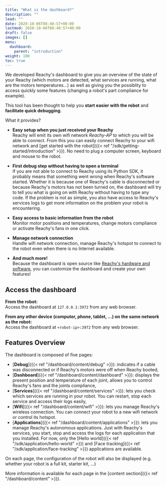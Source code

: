 ```yaml
---
title: "What is the dashboard?"
description: ""
lead: ""
date: 2020-10-06T08:48:57+00:00
lastmod: 2020-10-06T08:48:57+00:00
draft: false
images: []
menu:
  dashboard:
    parent: "introduction"
weight: 100
toc: true
---
```


We developed Reachy's dashboard to give you an overview of the state of your Reachy (which motors are detected, what services are running, what are the motors temperatures...) as well as giving you the possiblity to access quickly some features (changing a robot's part compliance for example).

This tool has been thought to help you **start easier with the robot** and **facilitate quick debugging**.

What it provides?
* **Easy setup when you just received your Reachy** </br> 
Reachy will emit its own wifi network *Reachy-AP* to which you will be able to connect. From this you can easily connect Reachy to your wifi network and [get started with the robot]({{< ref "/sdk/getting-started/introduction" >}}). No need to plug a computer screen, keyboard and mouse to the robot.

* **First debug step without having to open a terminal** </br>
If you are not able to connect to Reachy using its Python SDK, it probably means that something went wrong when Reachy's software started. Whether it is because one of Reachy's cable is disconnected or because Reachy's motors has not been turned on, the dashboard will try to tell you what is going on with Reachy without having to type any code.
If the problem is not as simple, you also have access to Reachy's services logs to get more information on the problem your robot is encountering.

* **Easy access to basic information from the robot** </br> 
Monitor motor positions and temperatures, change motors compliance or activate Reachy's fans in one click.

* **Manage network connection** </br> 
Handle wifi network connection, manage Reachy's hotspot to connect to the robot even when there is no Internet available.

* **And much more!** </br> 
Because the dashboard is open source like [Reachy's hardware and software](https://www.pollen-robotics.com/opensource/), you can customize the dashboard and create your own features!

## Access the dashboard

**From the robot:**  
Access the dashboard at `127.0.0.1:3972` from any web browser.

**From any other device (computer, phone, tablet, ...) on the same network as the robot:**  
Access the dashboard at `<robot-ip>:3972` from any web browser.

## Features Overview

The dashboard is composed of five pages:
* [**Debug**]({{< ref "/dashboard/content/debug" >}}): indicates if a cable was disconnected or if Reachy's motors were off when Reachy booted,
* [**Dashboard**]({{< ref "/dashboard/content/dashboard" >}}): displays the present position and temperature of each joint, allows you to control Reachy's fans and the joints compliance,
* [**Services**]({{< ref "/dashboard/content/services" >}}): lets you check which services are running in your robot. You can restart, stop each service and access their logs easily,
* [**Wifi**]({{< ref "/dashboard/content/wifi" >}}): lets you manage Reachy's wireless connection. You can connect your robot to a new wifi network or control its hotspot.
* [**Applications**]({{< ref "/dashboard/content/applications" >}}): lets you manage Reachy's autonomous applications. Just with Reachy's services, you start, stop and access the logs for each application that you installed. For now, only the [Hello world]({{< ref "/sdk/application/hello-world" >}}) and [Face tracking]({{< ref "/sdk/application/face-tracking" >}}) applications are available.

On each page, the configuration of the robot will also be displayed (e.g. whether your robot is a full kit, starter kit, ...)

More information is available for each page in the [content section]({{< ref "/dashboard/content" >}}).
